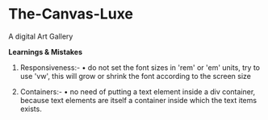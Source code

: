 # The-Canvas-Luxe
A digital Art Gallery


<strong>Learnings & Mistakes</strong>
1. Responsiveness:-
   • do not set the font sizes in 'rem' or 'em' units, try to use 'vw', this will grow or shrink the font according to the screen size

2. Containers:-
   • no need of putting a text element inside a div container, because text elements are itself a container inside which the text items exists.
